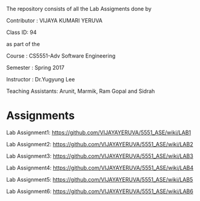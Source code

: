 The repository consists of all the Lab Assigments done by

Contributor : VIJAYA KUMARI YERUVA

Class ID: 94

as part of the

Course : CS5551-Adv Software Engineering

Semester : Spring 2017

Instructor : Dr.Yugyung Lee

Teaching Assistants: Arunit, Marmik, Ram Gopal and Sidrah


# Assignments

Lab Assignment1: https://github.com/VIJAYAYERUVA/5551_ASE/wiki/LAB1

Lab Assignment2: https://github.com/VIJAYAYERUVA/5551_ASE/wiki/LAB2

Lab Assignment3: https://github.com/VIJAYAYERUVA/5551_ASE/wiki/LAB3

Lab Assignment4: https://github.com/VIJAYAYERUVA/5551_ASE/wiki/LAB4

Lab Assignment5: https://github.com/VIJAYAYERUVA/5551_ASE/wiki/LAB5

Lab Assignment6: https://github.com/VIJAYAYERUVA/5551_ASE/wiki/LAB6
